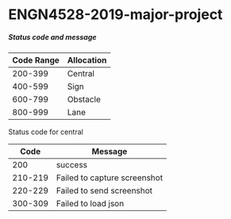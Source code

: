 # ENGN4528-2019-major-project


##### Status code and message

|Code Range |Allocation |
|-----------|-----------|
|200-399    |Central    |
|400-599    |Sign       |
|600-799    |Obstacle   |
|800-999    |Lane       |

Status code for central

|Code       |Message    |
|-----------|-----------|
|200        |success    |
|210-219    |Failed to capture screenshot|
|220-229    |Failed to send screenshot|
|300-309    |Failed to load json|

